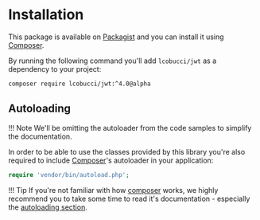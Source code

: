 # Installation

This package is available on [Packagist] and you can install it using [Composer].

By running the following command you'll add `lcobucci/jwt` as a dependency to your project:

```sh
composer require lcobucci/jwt:^4.0@alpha
```

## Autoloading

!!! Note
    We'll be omitting the autoloader from the code samples to simplify the documentation.

In order to be able to use the classes provided by this library you're also required to include [Composer]'s autoloader in your application:

```php
require 'vendor/bin/autoload.php';
```

!!! Tip
    If you're not familiar with how [composer] works, we highly recommend you to take some time to read it's documentation - especially the [autoloading section].

[Packagist]: https://packagist.org/packages/lcobucci/jwt
[Composer]: https://getcomposer.org
[autoloading section]: https://getcomposer.org/doc/01-basic-usage.md#autoloading
